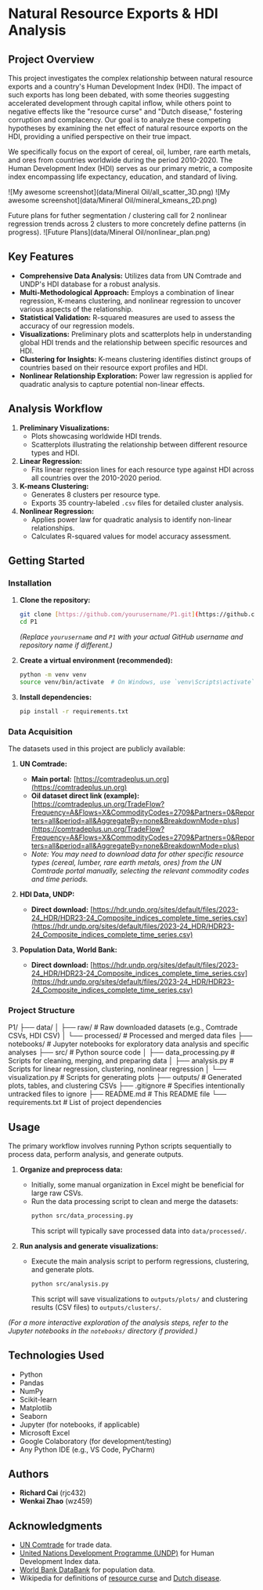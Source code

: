 # Natural Resource Exports & HDI Analysis

## Project Overview

This project investigates the complex relationship between natural resource exports and a country's Human Development Index (HDI). The impact of such exports has long been debated, with some theories suggesting accelerated development through capital inflow, while others point to negative effects like the "resource curse" and "Dutch disease," fostering corruption and complacency. Our goal is to analyze these competing hypotheses by examining the net effect of natural resource exports on the HDI, providing a unified perspective on their true impact.

We specifically focus on the export of cereal, oil, lumber, rare earth metals, and ores from countries worldwide during the period 2010-2020. The Human Development Index (HDI) serves as our primary metric, a composite index encompassing life expectancy, education, and standard of living.

![My awesome screenshot](data/Mineral Oil/all_scatter_3D.png)
![My awesome screenshot](data/Mineral Oil/mineral_kmeans_2D.png)

Future plans for futher segmentation / clustering call for 2 nonlinear regression trends across 2 clusters to more concretely define patterns (in progress).
![Future Plans](data/Mineral Oil/nonlinear_plan.png)

## Key Features

* **Comprehensive Data Analysis:** Utilizes data from UN Comtrade and UNDP's HDI database for a robust analysis.
* **Multi-Methodological Approach:** Employs a combination of linear regression, K-means clustering, and nonlinear regression to uncover various aspects of the relationship.
* **Statistical Validation:** R-squared measures are used to assess the accuracy of our regression models.
* **Visualizations:** Preliminary plots and scatterplots help in understanding global HDI trends and the relationship between specific resources and HDI.
* **Clustering for Insights:** K-means clustering identifies distinct groups of countries based on their resource export profiles and HDI.
* **Nonlinear Relationship Exploration:** Power law regression is applied for quadratic analysis to capture potential non-linear effects.

## Analysis Workflow

1.  **Preliminary Visualizations:**
    * Plots showcasing worldwide HDI trends.
    * Scatterplots illustrating the relationship between different resource types and HDI.
2.  **Linear Regression:**
    * Fits linear regression lines for each resource type against HDI across all countries over the 2010-2020 period.
3.  **K-means Clustering:**
    * Generates 8 clusters per resource type.
    * Exports 35 country-labeled `.csv` files for detailed cluster analysis.
4.  **Nonlinear Regression:**
    * Applies power law for quadratic analysis to identify non-linear relationships.
    * Calculates R-squared values for model accuracy assessment.

## Getting Started

### Installation

1.  **Clone the repository:**
    ```bash
    git clone [https://github.com/yourusername/P1.git](https://github.com/yourusername/P1.git)
    cd P1
    ```
    *(Replace `yourusername` and `P1` with your actual GitHub username and repository name if different.)*

2.  **Create a virtual environment (recommended):**
    ```bash
    python -m venv venv
    source venv/bin/activate  # On Windows, use `venv\Scripts\activate`
    ```

3.  **Install dependencies:**
    ```bash
    pip install -r requirements.txt
    ```

### Data Acquisition

The datasets used in this project are publicly available:

1.  **UN Comtrade:**
    * **Main portal:** [https://comtradeplus.un.org](https://comtradeplus.un.org)
    * **Oil dataset direct link (example):** [https://comtradeplus.un.org/TradeFlow?Frequency=A&Flows=X&CommodityCodes=2709&Partners=0&Reporters=all&period=all&AggregateBy=none&BreakdownMode=plus](https://comtradeplus.un.org/TradeFlow?Frequency=A&Flows=X&CommodityCodes=2709&Partners=0&Reporters=all&period=all&AggregateBy=none&BreakdownMode=plus)
    * *Note: You may need to download data for other specific resource types (cereal, lumber, rare earth metals, ores) from the UN Comtrade portal manually, selecting the relevant commodity codes and time periods.*

2.  **HDI Data, UNDP:**
    * **Direct download:** [https://hdr.undp.org/sites/default/files/2023-24_HDR/HDR23-24_Composite_indices_complete_time_series.csv](https://hdr.undp.org/sites/default/files/2023-24_HDR/HDR23-24_Composite_indices_complete_time_series.csv)

3.  **Population Data, World Bank:**
    * **Direct download:** [https://hdr.undp.org/sites/default/files/2023-24_HDR/HDR23-24_Composite_indices_complete_time_series.csv](https://hdr.undp.org/sites/default/files/2023-24_HDR/HDR23-24_Composite_indices_complete_time_series.csv)

### Project Structure

P1/
├── data/
│   ├── raw/                  # Raw downloaded datasets (e.g., Comtrade CSVs, HDI CSV)
│   └── processed/            # Processed and merged data files
├── notebooks/                # Jupyter notebooks for exploratory data analysis and specific analyses
├── src/                      # Python source code
│   ├── data_processing.py    # Scripts for cleaning, merging, and preparing data
│   ├── analysis.py           # Scripts for linear regression, clustering, nonlinear regression
│   └── visualization.py      # Scripts for generating plots
├── outputs/                  # Generated plots, tables, and clustering CSVs
├── .gitignore                # Specifies intentionally untracked files to ignore
├── README.md                 # This README file
└── requirements.txt          # List of project dependencies


## Usage

The primary workflow involves running Python scripts sequentially to process data, perform analysis, and generate outputs.

1.  **Organize and preprocess data:**
    * Initially, some manual organization in Excel might be beneficial for large raw CSVs.
    * Run the data processing script to clean and merge the datasets:
        ```bash
        python src/data_processing.py
        ```
        This script will typically save processed data into `data/processed/`.

2.  **Run analysis and generate visualizations:**
    * Execute the main analysis script to perform regressions, clustering, and generate plots.
        ```bash
        python src/analysis.py
        ```
        This script will save visualizations to `outputs/plots/` and clustering results (CSV files) to `outputs/clusters/`.

*(For a more interactive exploration of the analysis steps, refer to the Jupyter notebooks in the `notebooks/` directory if provided.)*

## Technologies Used

* Python
* Pandas
* NumPy
* Scikit-learn
* Matplotlib
* Seaborn
* Jupyter (for notebooks, if applicable)
* Microsoft Excel
* Google Colaboratory (for development/testing)
* Any Python IDE (e.g., VS Code, PyCharm)

## Authors

* **Richard Cai** (rjc432)
* **Wenkai Zhao** (wz459)

## Acknowledgments

* [UN Comtrade](https://comtradeplus.un.org) for trade data.
* [United Nations Development Programme (UNDP)](https://hdr.undp.org/data-center/human-development-index#/indicies/HDI) for Human Development Index data.
* [World Bank DataBank](https://databank.worldbank.org/source/population-estimates-and-projections#) for population data.
* Wikipedia for definitions of [resource curse](https://wikipedia.org/wiki/resource_curse) and [Dutch disease](https://wikipedia.org/wiki/dutch_disease).
